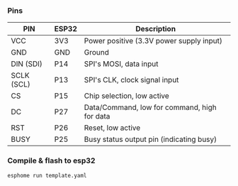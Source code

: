 ### Pins

| **PIN**     | **ESP32** | **Description**                                      |
|-------------|-----------|------------------------------------------------------|
| VCC         | 3V3       | Power positive (3.3V power supply input)            |
| GND         | GND       | Ground                                               |
| DIN (SDI)   | P14       | SPI's MOSI, data input                              |
| SCLK (SCL)  | P13       | SPI's CLK, clock signal input                       |
| CS          | P15       | Chip selection, low active                          |
| DC          | P27       | Data/Command, low for command, high for data        |
| RST         | P26       | Reset, low active                                   |
| BUSY        | P25       | Busy status output pin (indicating busy)           |


### Compile & flash to esp32
```
esphome run template.yaml
```

